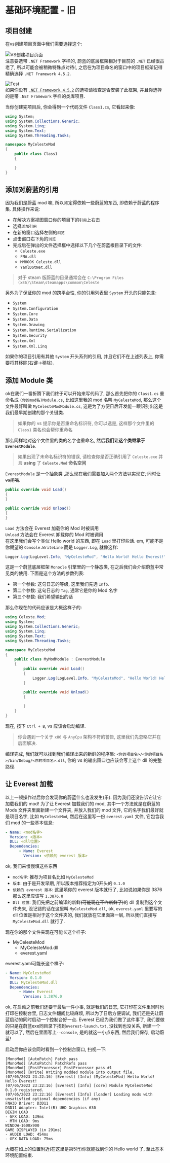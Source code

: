 # 基础环境配置 - 旧

## 项目创建

在vs创建项目页面中我们需要选择这个:  

![VS创建项目页面](vsprojnew.png)  
注意要选带 `.NET Framework` 字样的, 蔚蓝的底层框架相对于目前的 `.NET` 已经很古老了, 所以可能会被稍微特殊点对待(, 之后在为项目命名的窗口中的项目框架记得精确选择 `.NET Framework 4.5.2`.  

![Test](vsprojtfw.png)  
如果你没有 [`.NET Framework 4.5.2`](https://dotnet.microsoft.com/zh-cn/download/dotnet-framework/thank-you/net452-developer-pack-offline-installer) 的选项请检查是否安装了此框架, 并且你选择的是带 `.NET Framework` 字样的类库项目.

当你创建完项目后, 你会得到一个代码文件 `Class1.cs`, 它看起来像:
```cs title="Class1.cs"
using System;
using System.Collections.Generic;
using System.Linq;
using System.Text;
using System.Threading.Tasks;

namespace MyCelesteMod
{
    public class Class1
    {

    }
}

```

## 添加对蔚蓝的引用

因为我们是蔚蓝 mod 嘛, 所以肯定得依赖一些蔚蓝的东西, 即依赖于蔚蓝的程序集.
具体操作来说:

- 在解决方案视图窗口你的项目下的`引用`上右击
- 选择`添加引用`
- 在新的窗口选择左侧的`浏览`
- 点击窗口右下角的`浏览`  
- 完成后在弹出的文件选择框中选择以下几个在蔚蓝根目录下的文件:
    - `Celeste.exe`
    - `FNA.dll`
    - `MMHOOK_Celeste.dll`
    - `YamlDotNet.dll`

> 对于 steam 版蔚蓝的目录通常会在 `C:\Program Files (x86)\Steam\steamapps\common\Celeste`

另外为了保证你的 mod 的跨平台性, 你的引用列表里 `System` 开头的只能包含:

- `System`
- `System.Configuration`
- `System.Core`
- `System.Data`
- `System.Drawing`
- `System.Runtime.Serialization`
- `System.Security`
- `System.Xml`
- `System.Xml.Linq`

如果你的项目引用有其他 `System` 开头系列的引用, 并且它们不在上述列表上, 你需要将其移除(右键->移除).

## 添加 Module 类

ok在我们一番折腾下我们终于可以开始来写代码了, 那么首先把你的 `Class1.cs` 重命名成 `(你的mod名)Module.cs`, 比如这里我的 mod 名叫 `MyCelesteMod`, 那么这个文件最好叫做 `MyCelesteModModule.cs`, 这是为了方便日后开发能一眼识别出这是我们最早期创建的那个关键类.

> 如果你的 vs 提示你是否重命名标识符, 你可以选是, 这样那个文件里的 `Class1` 类名也会帮你重命名

那么同样地对这个文件里的类的名字也重命名, 然后**我们让这个类继承于 `EverestModule`**.

> 如果出现了未命名标识符的错误, 请检查你是否正确引用了 `Celeste.exe` 并且 **using** 了 **`Celeste.Mod` 命名空间**

`EverestModule` 是一个抽象类 ,那么现在我们需要加入两个方法以实现它<del>, 同时让vs闭嘴</del>.
```cs title="MyCelesteMod.cs"
public override void Load()
{
}

public override void Unload()
{
}
```

`Load` 方法会在 Everest 加载你的 Mod 时被调用  
`Unload` 方法会在 Everest 卸载你的 Mod 时被调用  
在这里我们会写个类似 Hello world 的东西, 即在 `Load` 里打印些话. em, 可能不是你期望的 `Console.WriteLine` 而是 `Logger.Log`, 就像这样:

```cs
Logger.Log(LogLevel.Info, "MyCelesteMod", "Hello World! Hello Everest!");
```

这是一个蔚蓝底层框架 `Monocle` 引擎里的一个静态类, 在之后我们会介绍蔚蓝中常见类的使用. 下面是这个方法的参数列表:

- 第一个参数: 这句日志的等级, 这里我们先选 `Info`.
- 第二个参数: 这句日志的 `Tag`, 通常它是你的 Mod 名字
- 第三个参数: 我们希望输出的话

那么你现在的代码应该是大概这样子的:
```cs title="MyCelesteMod.cs"
using Celeste.Mod;
using System;
using System.Collections.Generic;
using System.Linq;
using System.Text;
using System.Threading.Tasks;

namespace MyCelesteMod
{
    public class MyModModule : EverestModule
    {
        public override void Load()
        {
            Logger.Log(LogLevel.Info, "MyCelesteMod", "Hello World! Hello Everest!");
        }

        public override void Unload()
        {
            
        }
    }
}

```

现在, 按下 `Ctrl + B`, vs 应该会启动编译.
> 你会遇到一个关于 `x86` 与 `AnyCpu` 架构不符的警告, 这里我们先忽略它并在后面解决.

编译完成, 我们就可以找到我们编译出来的新鲜的程序集: `<你的项目名>/<你的项目名>/bin/Debug/<你的项目名>.dll`, 你的 vs 的输出窗口也应该会写上这个 dll 的完整路径.

## 让 Everest 加载

以上一顿操作过后你会发现你的蔚蓝什么也没发生(乐). 因为我们还没告诉它让它加载我们的 mod! 为了让 Everest 加载我们的 mod, 其中一个方法就是在蔚蓝的 Mods 文件夹里面新建一个文件夹, 并放入我们的 mod 文件, 它的名字我们最好就是项目名字, 比如 `MyCelesteMod`, 然后在这里写一份 `everest.yaml` 文件, 它包含我们 mod 的一些基本信息:
```yaml title="everest.yaml"
- Name: <mod名字>
  Version: <版本>
  DLL: <dll位置>
  Dependencies:
      - Name: Everest
        Version: <依赖的 everest 版本>
```
ok, 我们来慢慢填这些东西
- `mod名字`: 推荐为项目名比如 `MyCelesteMod`
- `版本`: 由于是开发早期, 所以版本推荐指定为0开头的 `0.1.0`
- `依赖的 everest 版本`: 这里填你的 everest 版本就行了, 比如说如果你是 3876 那么这里应该写 `1.3876.0`
- `Dll 位置`: 我们先把之前编译的新鲜<del>(可能现在不咋新鲜了)</del>的 dll 复制到这个文件夹来, 没记错的话在这里叫 `MyCelesteMod.dll`, ok, `everest.yaml` 里要写的 dll 位置是相对于这个文件夹的, 我们就放在它里面第一层, 所以我们直接写 `MyCelesteMod.dll` 就行了.

现在你的那个文件夹现在可能长这个样子:

- MyCelesteMod
    - MyCelesteMod.dll
    - everest.yaml

everest.yaml可能长这个样子:
```yaml title="everest.yaml"
- Name: MyCelesteMod
  Version: 0.1.0
  DLL: MyCelesteMod.dll
  Dependencies:
      - Name: Everest
        Version: 1.3876.0
```

ok, 在启动之前我们还要干最后一件小事, 就是我们的日志, 它打印在文件里同时也打印在控制台里, 日志文件翻阅比较麻烦, 所以为了日后方便调试, 我们还是先让蔚蓝启动的同时启动一个控制台好一点. Everest 已经为我们做了这件事了, 我们要做的只是在蔚蓝exe同目录下找到`everest-launch.txt`, 没找到也没关系, 新建一个就可以了, 然后在里面写上`--console`, 是的就这一小点东西, 然后我们保存, 启动蔚蓝!

启动后你应该会同时看到一个控制台窗口, 扫视一下:
```log title="console output"
[MonoMod] [AutoPatch] Patch pass
[MonoMod] [AutoPatch] PatchRefs pass
[MonoMod] [PostProcessor] PostProcessor pass #1
[MonoMod] [Write] Writing modded module into output file.
(07/05/2023 23:22:16) [Everest] [Info] [MyCelesteMod] Hello World! Hello Everest!
(07/05/2023 23:22:16) [Everest] [Info] [core] Module MyCelesteMod 0.1.0 registered.
(07/05/2023 23:22:16) [Everest] [Info] [loader] Loading mods with unsatisfied optional dependencies (if any)
FNA3D Driver: D3D11
D3D11 Adapter: Intel(R) UHD Graphics 630
BEGIN LOAD
- GFX LOAD: 139ms
- MTN LOAD: 9ms
WINDOW-1600x900
GAME DISPLAYED (in 291ms)
- AUDIO LOAD: 454ms
- GFX DATA LOAD: 75ms
```
大概在如上的位置附近(在这里是第5行)你就能找到你的 Hello world 了, 至此基本环境配置结束.